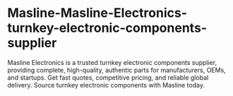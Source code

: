 # Masline-Masline-Electronics-turnkey-electronic-components-supplier
Masline Electronics is a trusted turnkey electronic components supplier, providing complete, high-quality, authentic parts for manufacturers, OEMs, and startups. Get fast quotes, competitive pricing, and reliable global delivery. Source turnkey electronic components with Masline today.
